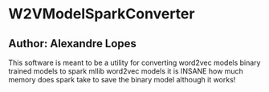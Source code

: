 # W2VModelSparkConverter
## Author: Alexandre Lopes
This software is meant to be a utility for converting word2vec models binary trained models 
to spark mllib word2vec models it is INSANE how much memory does spark take to save the 
binary model although it works! 

